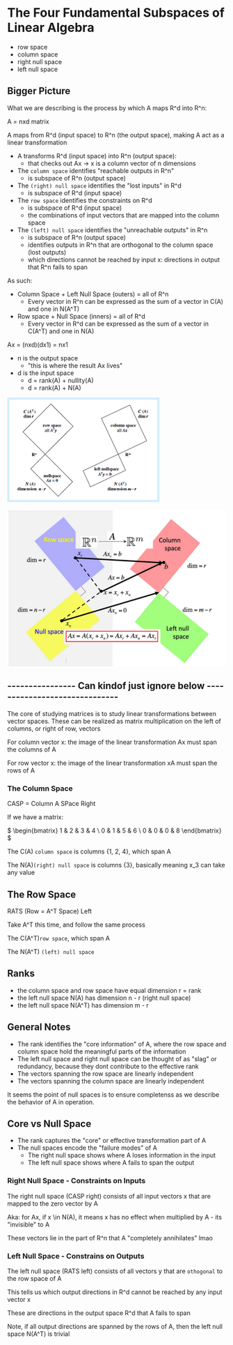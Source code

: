 # The Four Fundamental Subspaces of Linear Algebra

- row space
- column space
- right null space
- left null space

## Bigger Picture

What we are describing is the process by which A maps R^d into R^n:

A = nxd matrix

A maps from R^d (input space) to R^n (the output space), making A act as a linear transformation

- A transforms R^d (input space) into R^n (output space):
  - that checks out Ax -> x is a column vector of n dimensions
- The `column space` identifies "reachable outputs in R^n"
  - is subspace of R^n (output space)
- The `(right) null space` identifies the "lost inputs" in R^d
  - is subspace of R^d (input space)
- The `row space` identifies the constraints on R^d
  - is subspace of R^d (input space)
  - the combinations of input vectors that are mapped into the column space
- The `(left) null space` identifies the "unreachable outputs" in R^n
  - is subspace of R^n (output space)
  - identifies outputs in R^n that are orthogonal to the column space (lost outputs)
  - which directions cannot be reached by input x: directions in output that R^n fails to span

As such:

- Column Space + Left Null Space (outers) = all of R^n
  - Every vector in R^n can be expressed as the sum of a vector in C(A) and one in N(A^T)
- Row space + Null Space (inners) = all of R^d
  - Every vector in R^d can be expressed as the sum of a vector in C(A^T) and one in N(A)

Ax = (nxd)(dx1) = nx1

- n is the output space
  - "this is where the result Ax lives"
- d is the input space
  - d = rank(A) + nullity(A)
  - d = rank(A) + N(A)

![alt-text](./2_8_four_fundamental_subspaces_3.PNG)

![alt-text](./2_8_four_fundamental_subspaces_4.PNG)

## ---------------- Can kindof just ignore below ------------------------------

The core of studying matrices is to study linear transformations between vector spaces. These can be realized as matrix multiplication on the left of columns, or right of row, vectors

For column vector x: the image of the linear transformation Ax must span the columns of A

For row vector x: the image of the linear transformation xA must span the rows of A

### The Column Space

CASP = Column A SPace Right

If we have a matrix:

$
\begin{bmatrix}
1 & 2 & 3 & 4 \\
0 & 1 & 5 & 6 \\
0 & 0 & 0 & 8
\end{bmatrix}
$

The C(A) `column space` is columns {1, 2, 4}, which span A

The N(A)`(right) null space` is columns {3}, basically meaning x_3 can take any value

## The Row Space

RATS (Row = A^T Space) Left

Take A^T this time, and follow the same process

The C(A^T)`row space`, which span A

The N(A^T) `(left) null space`

## Ranks

- the column space and row space have equal dimension r = rank
- the left null space N(A) has dimension n - r (right null space)
- the left null space N(A^T) has dimension m - r

## General Notes

- The rank identifies the "core information" of A, where the row space and column space hold the meaningful parts of the information
- The left null space and right null space can be thought of as "slag" or redundancy, because they dont contribute to the effective rank
- The vectors spanning the row space are linearly independent
- The vectors spanning the column space are linearly independent

It seems the point of null spaces is to ensure completenss as we describe the behavior of A in operation.

## Core vs Null Space

- The rank captures the "core" or effective transformation part of A
- The null spaces encode the "failure modes" of A
  - The right null space shows where A loses information in the input
  - The left null space shows where A fails to span the output

### Right Null Space - Constraints on Inputs

The right null space (CASP right) consists of all input vectors x that are mapped to the zero vector by A

Aka: for Ax, if x \in N(A), it means x has no effect when multiplied by A - its "invisible" to A

These vectors lie in the part of R^n that A "completely annihilates" lmao

### Left Null Space - Constrains on Outputs

The left null space (RATS left) consists of all vectors y that are `othogonal` to the row space of A

This tells us which output directions in R^d cannot be reached by any input vector x

These are directions in the output space R^d that A fails to span

Note, if all output directions are spanned by the rows of A, then the left null space N(A^T) is trivial
